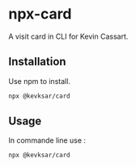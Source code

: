 # npx-card

A visit card in CLI for Kevin Cassart.

## Installation

Use npm to install.

```bash
npx @kevksar/card
```

## Usage
In commande line use :
```
npx @kevksar/card
```
